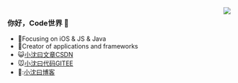 <img align="right" src="https://github-readme-stats.vercel.app/api?username=szlsay&show_icons=true&title_color=fff&icon_color=79ff97&text_color=9f9f9f&bg_color=151515&hide_border=true" />

### 你好，Code世界 👋

- :dog:Focusing on iOS & JS & Java
- :lion:Creator of applications and frameworks
- :smiley_cat:[小沈曰文章CSDN](https://blog.csdn.net/shentian885)
- :mouse:[小沈曰代码GITEE](https://gitee.com/szlsay)
- 🎠:[小沈曰博客](https://www.cnblogs.com/szlsay/)
